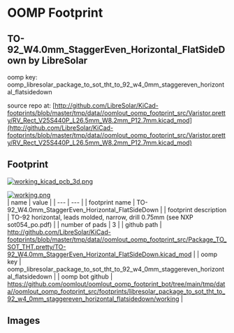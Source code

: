 # OOMP Footprint  
## TO-92_W4.0mm_StaggerEven_Horizontal_FlatSideDown  by LibreSolar  
  
oomp key: oomp_libresolar_package_to_sot_tht_to_92_w4_0mm_staggereven_horizontal_flatsidedown  
  
source repo at: [http://github.com/LibreSolar/KiCad-footprints/blob/master/tmp/data//oomlout_oomp_footprint_src/Varistor.pretty/RV_Rect_V25S440P_L26.5mm_W8.2mm_P12.7mm.kicad_mod](http://github.com/LibreSolar/KiCad-footprints/blob/master/tmp/data//oomlout_oomp_footprint_src/Varistor.pretty/RV_Rect_V25S440P_L26.5mm_W8.2mm_P12.7mm.kicad_mod)  
## Footprint  
  
[![working_kicad_pcb_3d.png](working_kicad_pcb_3d_600.png)](working_kicad_pcb_3d.png)  
  
[![working.png](working_600.png)](working.png)  
| name | value | 
| --- | --- | 
| footprint name | TO-92_W4.0mm_StaggerEven_Horizontal_FlatSideDown | 
| footprint description | TO-92 horizontal, leads molded, narrow, drill 0.75mm (see NXP sot054_po.pdf) | 
| number of pads | 3 | 
| github path | http://github.com/LibreSolar/KiCad-footprints/blob/master/tmp/data//oomlout_oomp_footprint_src/Package_TO_SOT_THT.pretty/TO-92_W4.0mm_StaggerEven_Horizontal_FlatSideDown.kicad_mod | 
| oomp key | oomp_libresolar_package_to_sot_tht_to_92_w4_0mm_staggereven_horizontal_flatsidedown | 
| oomp bot github | https://github.com/oomlout/oomlout_oomp_footprint_bot/tree/main/tmp/data//oomlout_oomp_footprint_src/footprints/libresolar_package_to_sot_tht_to_92_w4_0mm_staggereven_horizontal_flatsidedown/working | 
## Images  
